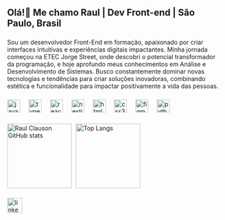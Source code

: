 <h2 align="left">Olá!👋 Me chamo Raul | Dev Front-end | São Paulo, Brasil</h2>

###

Sou um desenvolvedor Front-End em formação, apaixonado por criar interfaces intuitivas e experiências digitais impactantes. Minha jornada começou na ETEC Jorge Street, onde descobri o potencial transformador da programação, e hoje aprofundo meus conhecimentos em Análise e Desenvolvimento de Sistemas. Busco constantemente dominar novas tecnologias e tendências para criar soluções inovadoras, combinando estética e funcionalidade para impactar positivamente a vida das pessoas.

###

<div align="left">
  <img src="https://cdn.jsdelivr.net/gh/devicons/devicon/icons/javascript/javascript-original.svg" height="30" alt="javascript logo"  />
  <img width="12" />
  <img src="https://cdn.jsdelivr.net/gh/devicons/devicon/icons/typescript/typescript-original.svg" height="30" alt="typescript logo"  />
  <img width="12" />
  <img src="https://cdn.jsdelivr.net/gh/devicons/devicon/icons/react/react-original.svg" height="30" alt="react logo"  />
  <img width="12" />
  <img src="https://cdn.jsdelivr.net/gh/devicons/devicon/icons/nextjs/nextjs-original.svg" height="30" alt="nextjs logo"  />
  <img width="12" />
  <img src="https://cdn.jsdelivr.net/gh/devicons/devicon/icons/html5/html5-original.svg" height="30" alt="html5 logo"  />
  <img width="12" />
  <img src="https://cdn.jsdelivr.net/gh/devicons/devicon/icons/css3/css3-original.svg" height="30" alt="css3 logo"  />
  <img width="12" />
  <img src="https://cdn.jsdelivr.net/gh/devicons/devicon/icons/figma/figma-original.svg" height="30" alt="figma logo"  />
  <img width="12" />
  <img src="https://cdn.jsdelivr.net/gh/devicons/devicon/icons/python/python-original.svg" height="30" alt="python logo"  />
</div>

###

<div style="display: flex; align-items: center; gap: 10px;">
<img 
        src="https://github-readme-stats.vercel.app/api?username=RaulClauson&show_icons=true&theme=dark" 
        alt="Raul Clauson GitHub stats" 
        style="height: 150px;"
>
<img 
        src="https://github-readme-stats.vercel.app/api/top-langs/?username=RaulClauson&layout=compact&theme=dark" 
        alt="Top Langs" 
        style="height: 150px;"
>
</div>

###

<div align="left">
  <a href="https://www.linkedin.com/in/raul-clauson/"><img src="https://img.shields.io/static/v1?message=LinkedIn&logo=linkedin&label=&color=0077B5&logoColor=white&labelColor=&style=for-the-badge" height="35" alt="linkedin logo"  /></a>
</div>

###

